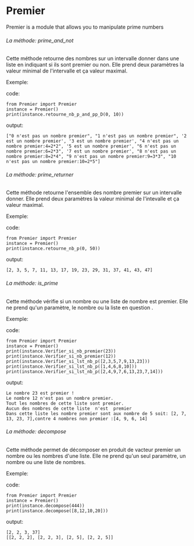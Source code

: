 # Premier
Premier is a module that allows you to manipulate prime numbers

###### La méthode: prime_and_not ######

Cette méthode retourne des nombres sur un intervalle donner dans une liste en indiquant si ils sont premier ou non.
Elle prend deux paramètres la valeur minimal de l'intervalle et ça valeur maximal. 

Exemple:

  code:
  
    from Premier import Premier
    instance = Premier()
    print(instance.retourne_nb_p_and_pp_D(0, 10))
    
  output:
  
    ["0 n'est pas un nombre premier", "1 n'est pas un nombre premier", '2 est un nombre premier', '3 est un nombre premier', "4 n'est pas un nombre premier:4=2*2", '5 est un nombre premier', "6 n'est pas un nombre premier:6=2*3", '7 est un nombre premier', "8 n'est pas un nombre premier:8=2*4", "9 n'est pas un nombre premier:9=3*3", "10 n'est pas un nombre premier:10=2*5"]
    
###### La méthode: prime_returner ######

Cette méthode retourne l'ensemble des nombre premier sur un intervalle donner.
Elle prend deux paramètres la valeur minimal de l'intevalle et ça valeur maximal.

Exemple:
  
  code:
  
    from Premier import Premier
    instance = Premier()
    print(instance.retourne_nb_p(0, 50))
    
  output:
  
    [2, 3, 5, 7, 11, 13, 17, 19, 23, 29, 31, 37, 41, 43, 47]
    
###### La méthode: is_prime #######
  
Cette méthode vérifie si un nombre ou une liste de nombre est premier.
Elle ne prend qu'un paramètre, le nombre ou la liste  en question .
  
Exemple:

  code:
  
    from Premier import Premier
    instance = Premier()
    print(instance.Verifier_si_nb_premier(23))
    print(instance.Verifier_si_nb_premier(12))
    print(instance.Verifier_si_lst_nb_p([2,3,5,7,9,13,23]))
    print(instance.Verifier_si_lst_nb_p([1,4,6,8,10]))
    print(instance.Verifier_si_lst_nb_p([2,4,9,7,6,13,23,7,14]))
    
  output:
    
    Le nombre 23 est premier !
    Le nombre 12 n'est pas un nombre premier.
    Tout les nombres de cette liste sont premier.
    Aucun des nombres de cette liste  n'est  premier
    Dans cette liste les nombre premier sont aux nombre de 5 soit: [2, 7, 13, 23, 7],contre 4 nombres non premier :[4, 9, 6, 14]

###### La méthode: decompose ######

Cette méthode permet de décomposer en produit de vacteur premier un nombre ou les nombres d'une liste.
Elle ne prend qu'un seul paramètre, un nombre ou une liste de nombres.

Exemple:

  code:
  
    from Premier import Premier
    instance = Premier()
    print(instance.decompose(444))
    print(instance.decompose([8,12,10,20]))
    
  output:
    
    [2, 2, 3, 37]
    [[2, 2, 2], [2, 2, 3], [2, 5], [2, 2, 5]]
    
 
